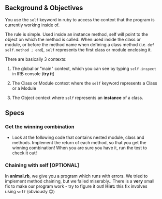 ## Background & Objectives

You use the `self` keyword in ruby to access the context that the program is currently working inside of.

The rule is simple. Used inside an instance method, self will point to the object on which the method is called. When used inside the class or module, or before the method name when defining a class method (i.e. `def self.method ; end`), `self` represents the first class or module enclosing it.

There are basically 3 contexts:

1. The global or "main" context, which you can see by typing `self.inspect` in IRB console (**try it**)

2. The Class or Module context where the `self` keyword represents a Class or a Module

3. The Object context where `self` represents an **instance** of a class.



## Specs

### Get the winning combination

* Look at the following code that contains nested module, class and methods. Implement the return of each method, so that you get the winning combination! When you are sure you have it, run the test to check it out!

### Chaining with self [OPTIONAL]

In **animal.rb**, we give you a program which runs with errors. We tried to implement method chaining, but we failed miserably.. There is a **very** small fix to make our program work - try to figure it out! **Hint:** this fix involves using `self` (obviously 😊)
